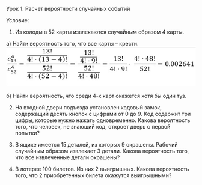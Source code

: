 Урок 1. Расчет вероятности случайных событий

Условие:

1. Из колоды в 52 карты извлекаются случайным образом 4 карты.

a) Найти вероятность того, что все карты – крести.
   ![01a.jpg](01a.jpg)

б) Найти вероятность, что среди 4-х карт окажется хотя бы один туз.




2. На входной двери подъезда установлен кодовый замок, содержащий десять кнопок с цифрами от 0 до 9.
Код содержит три цифры, которые нужно нажать одновременно. Какова вероятность того, что человек, не знающий код,
откроет дверь с первой попытки?



3. В ящике имеется 15 деталей, из которых 9 окрашены. Рабочий случайным образом извлекает 3 детали.
Какова вероятность того, что все извлеченные детали окрашены?


4. В лотерее 100 билетов. Из них 2 выигрышных. Какова вероятность того, что 2 приобретенных билета окажутся выигрышными?

